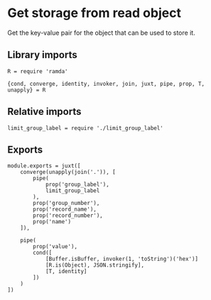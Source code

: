 # Get storage from read object

Get the key-value pair for the object that can be used to store it.


## Library imports

	R = require 'ramda'

	{cond, converge, identity, invoker, join, juxt, pipe, prop, T, unapply} = R


## Relative imports

	limit_group_label = require './limit_group_label'


## Exports

	module.exports = juxt([
		converge(unapply(join('.')), [
			pipe(
				prop('group_label'),
				limit_group_label
			),
			prop('group_number'),
			prop('record_name'),
			prop('record_number'),
			prop('name')
		]),

		pipe(
			prop('value'),
			cond([
				[Buffer.isBuffer, invoker(1, 'toString')('hex')]
				[R.is(Object), JSON.stringify],
				[T, identity]
			])
		)
	])
